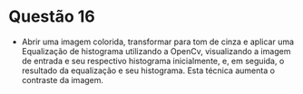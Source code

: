 # Questão 16

- Abrir uma imagem colorida, transformar para tom de cinza e aplicar uma Equalização de histograma utilizando a OpenCv,
 visualizando a imagem de entrada e seu respectivo histograma inicialmente, e, em seguida, o resultado da equalização e
 seu histograma. Esta técnica aumenta o contraste da imagem.

